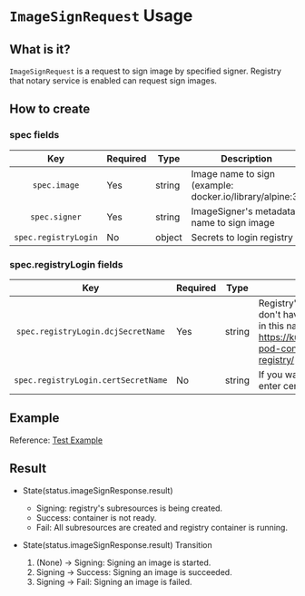 # `ImageSignRequest` Usage

## What is it?

`ImageSignRequest` is a request to sign image by specified signer. Registry that notary service is enabled can request sign images.

## How to create

### spec fields

|Key|Required|Type|Description|
|:-------------------------------------------:|-----|-------------------|-----|
|`spec.image`                                 | Yes | string            | Image name to sign (example: docker.io/library/alpine:3) |
|`spec.signer`                                | Yes | string            | ImageSigner's metadata name to sign image |
|`spec.registryLogin`                         | No  | object            | Secrets to login registry|

### spec.registryLogin fields

|Key|Required|Type|Description|
|:-------------------------------------------:|-----|-------------------|-----|
|`spec.registryLogin.dcjSecretName`           | Yes | string            | Registry's imagePullSecret for login. If you don't have dockerconfigjson type's secret in this namespace, you should refer to <https://kubernetes.io/docs/tasks/configure-pod-container/pull-image-private-registry/> to make it first. |
|`spec.registryLogin.certSecretName`          | No  | string            | If you want to trust registry's certificate, enter certifiacete's secret name |

## Example

Reference: [Test Example](../../config/samples/tmax.io_v1_registry.yaml)

## Result

* State(status.imageSignResponse.result)
  * Signing: registry's subresources is being created.
  * Success: container is not ready.
  * Fail: All subresources are created and registry container is running.

* State(status.imageSignResponse.result) Transition
  1) (None) -> Signing: Signing an image is started.
  2) Signing -> Success: Signing an image is succeeded.
  3) Signing -> Fail: Signing an image is failed.
